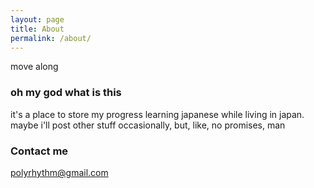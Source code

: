 ```yaml
---
layout: page
title: About
permalink: /about/
---
```


move along

### oh my god what is this

it's a place to store my progress learning japanese while living in japan. maybe i'll post other stuff occasionally, but, like, no promises, man

### Contact me

[polyrhythm@gmail.com](mailto:polyrhythm@gmail.com)